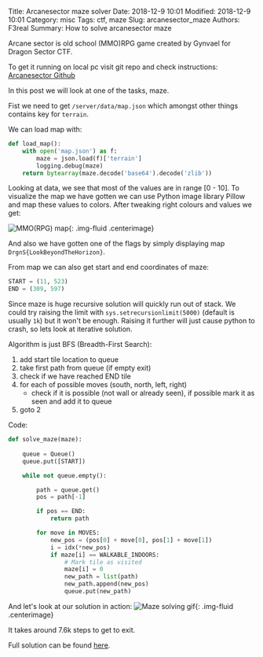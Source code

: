 Title: Arcanesector maze solver
Date: 2018-12-9 10:01
Modified: 2018-12-9 10:01
Category: misc
Tags: ctf, maze
Slug: arcanesector_maze
Authors: F3real
Summary: How to solve arcanesector maze

Arcane sector is old school (MMO)RPG game created by Gynvael for Dragon Sector CTF.

To get it running on local pc visit git repo and check instructions:
[Arcanesector Github](https://github.com/gynvael/arcanesector)

In this post we will look at one of the tasks, maze.

Fist we need to get `/server/data/map.json` which amongst other things contains key for `terrain`.

We can load map with:

~~~python
def load_map():
    with open('map.json') as f:
        maze = json.load(f)['terrain']
        logging.debug(maze)
    return bytearray(maze.decode('base64').decode('zlib'))
~~~

Looking at data, we see that most of the values are in range [0 - 10]. To visualize the map we have gotten we can use Python image library Pillow and map these values to colors. After tweaking right colours and values we get:

![MMO(RPG) map]({static}/images/2018_12_9_map.png){: .img-fluid .centerimage}

And also we have gotten one of the flags by simply displaying map `DrgnS{LookBeyondTheHorizon}`.

From map we can also get start and end coordinates of maze:
~~~python
START = (11, 523)
END = (309, 597)
~~~

Since maze is huge recursive solution will quickly run out of stack.
We could try raising the limit with `sys.setrecursionlimit(5000)` (default is usually `1k`) but it won't be enough. Raising it further will just cause python to crash, so lets look at iterative solution.

Algorithm is just BFS (Breadth-First Search):

1. add start tile location to queue
2. take first path from queue (if empty exit) 
3. check if we have reached END tile
4. for each of possible moves (south, north, left, right)
    * check if it is possible (not wall or already seen), if possible mark it as seen and add it to queue
5. goto 2

Code:
~~~python
def solve_maze(maze):
    
    queue = Queue()
    queue.put([START])

    while not queue.empty():

        path = queue.get() 
        pos = path[-1]

        if pos == END:
            return path

        for move in MOVES:
            new_pos = (pos[0] + move[0], pos[1] + move[1])
            i = idx(*new_pos)
            if maze[i] == WALKABLE_INDOORS:
                # Mark tile as visited
                maze[i] = 0 
                new_path = list(path)
                new_path.append(new_pos)
                queue.put(new_path)
~~~

And let's look at our solution in action:
![Maze solving gif]({static}/images/2018_12_9_maze.gif){: .img-fluid .centerimage}

It takes around 7.6k steps to get to exit.

Full solution can be found 
[here](https://github.com/F3real/ctf_solutions/tree/master/2018/arcane_sector).
